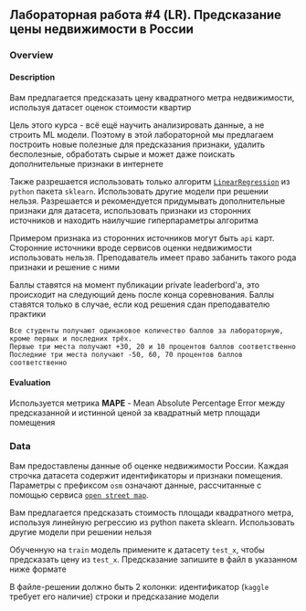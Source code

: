 ## Лабораторная работа #4 (LR). Предсказание цены недвижимости в России
### Overview
#### Description
Вам предлагается предсказать цену квадратного метра недвижимости, используя датасет оценок стоимости квартир

Цель этого курса - всё ещё научить анализировать данные, а не строить ML модели. Поэтому в этой лабораторной мы предлагаем построить новые полезные для предсказания признаки, удалить бесполезные, обработать сырые и может даже поискать дополнительные признаки в интернете

Также разрешается использовать только алгоритм [`LinearRegression`](https://scikit-learn.org/stable/modules/generated/sklearn.linear_model.LinearRegression.html) из `python` пакета `sklearn`. Использовать другие модели при решении нельзя. Разрешается и рекомендуется придумывать дополнительные признаки для датасета, использовать признаки из сторонних источников и находить наилучшие гиперпараметры алгоритма

Примером признака из сторонних источников могут быть `api` карт. Сторонние источники вроде сервисов оценки недвижимости использовать нельзя. Преподаватель имеет право забанить такого рода признаки и решение с ними

Баллы ставятся на момент публикации private leaderbord'а, это происходит на следующий день после конца соревнования. Баллы ставятся только в случае, если код решения сдан преподавателю практики

```
Все студенты получают одинаковое количество баллов за лабораторную, кроме первых и последних трёх.
Первые три места получают +30, 20 и 10 процентов баллов соответственно
Последние три места получают -50, 60, 70 процентов баллов соответственно
```
#### Evaluation
Используется метрика **MAPE** - Mean Absolute Percentage Error между предсказанной и истинной ценой за квадратный метр площади помещения
### Data
Вам предоставлены данные об оценке недвижимости России. Каждая строчка датасета содержит идентификаторы и признаки помещения. Параметры с префиксом `osm` означают данные, рассчитанные с помощью сервиса [`open street map`](https://www.openstreetmap.org/).

Вам предлагается предсказать стоимость площади квадратного метра, используя линейную регрессию из python пакета sklearn. Использовать другие модели при решении нельзя

Обученную на `train` модель примените к датасету `test_x`, чтобы предсказать цену из `test_x`. Предсказание запишите в файл в указанном ниже формате

В файле-решении должно быть 2 колонки: идентификатор (`kaggle` требует его наличие) строки и предсказание модели
